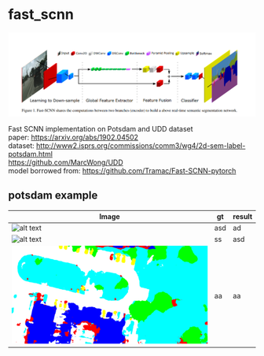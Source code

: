 # fast_scnn

![alt text](./demo/PaperImage.PNG "Model structure")  

Fast SCNN implementation on Potsdam and UDD dataset  
paper: https://arxiv.org/abs/1902.04502  
dataset: http://www2.isprs.org/commissions/comm3/wg4/2d-sem-label-potsdam.html  
https://github.com/MarcWong/UDD  
model borrowed from: https://github.com/Tramac/Fast-SCNN-pytorch  

## potsdam example
|Image | gt | result |
|----| ---- |----|
|![alt text](./demo/op_potsdam_2_12_RGB_box0.tif)  |asd | ad |
|![alt text](./demo/op_potsdam_2_12_label_box0.tif) | ss | asd |
|![](./demo/op_potsdam_2_12_RGB_box0.png)  | aa |aa|
